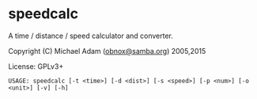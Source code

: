 # speedcalc

A time / distance / speed calculator and converter.

Copyright (C) Michael Adam (obnox@samba.org) 2005,2015

License: GPLv3+

```
USAGE: speedcalc [-t <time>] [-d <dist>] [-s <speed>] [-p <num>] [-o <unit>] [-v] [-h]
```
